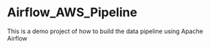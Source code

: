 # Airflow_AWS_Pipeline
This is a demo project of how to build the data pipeline using Apache Airflow
